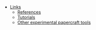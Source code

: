 - [Links](#links)
  * [References](#references)
  * [Tutorials](#tutorials)
  * [Other experimental papercraft tools](#other-experimental-papercraft-tools)
